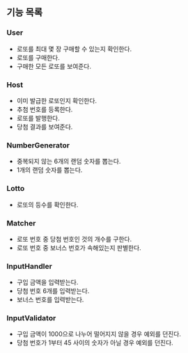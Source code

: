 ## 기능 목록
### User
- 로또를 최대 몇 장 구매할 수 있는지 확인한다.
- 로또를 구매한다.
- 구매한 모든 로또를 보여준다.

### Host
- 이미 발급한 로또인지 확인한다.
- 추첨 번호를 등록한다.
- 로또를 발행한다.
- 당첨 결과를 보여준다.

### NumberGenerator
- 중복되지 않는 6개의 랜덤 숫자를 뽑는다.
- 1개의 랜덤 숫자를 뽑는다.

### Lotto
- 로또의 등수를 확인한다.

### Matcher
- 로또 번호 중 당첨 번호인 것의 개수를 구한다.
- 로또 번호 중 보너스 번호가 속해있는지 판별한다.

### InputHandler
- 구입 금액을 입력받는다.
- 당첨 번호 6개를 입력받는다.
- 보너스 번호를 입력받는다.

### InputValidator
- 구입 금액이 1000으로 나누어 떨어지지 않을 경우 예외를 던진다.
- 당첨 번호가 1부터 45 사이의 숫자가 아닐 경우 예외를 던진다.